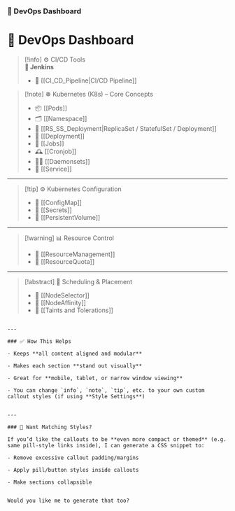 ### 🧭 DevOps Dashboard

# 🧭 DevOps Dashboard

> [!info] ⚙️ CI/CD Tools  
> **🧪 Jenkins**  
> - 🔁 [[CI_CD_Pipeline|CI/CD Pipeline]]


> [!note] ☸️ Kubernetes (K8s) – Core Concepts  
> - 📦 [[Pods]]  
> - 🗂️ [[Namespace]]  
> - 📌 [[RS_SS_Deployment|ReplicaSet / StatefulSet / Deployment]]  
> - 🧱 [[Deployment]]  
> - 👷 [[Jobs]]  
> - 🕰️ [[Cronjob]]  
> - 🧑‍🔧 [[Daemonsets]]  
> - 📡 [[Service]]

---

> [!tip] ⚙️ Kubernetes Configuration  
> - 🧾 [[ConfigMap]]  
> - 🔐 [[Secrets]]  
> - 💾 [[PersistentVolume]]

---

> [!warning] 📊 Resource Control  
> - 🚦 [[ResourceManagement]]  
> - 📏 [[ResourceQuota]]

---

> [!abstract] 📌 Scheduling & Placement  
> - 📍 [[NodeSelector]]  
> - 🎯 [[NodeAffinity]]  
> - 🚫 [[Taints and Tolerations]]
```

---

### ✅ How This Helps

- Keeps **all content aligned and modular**
    
- Makes each section **stand out visually**
    
- Great for **mobile, tablet, or narrow window viewing**
    
- You can change `info`, `note`, `tip`, etc. to your own custom callout styles (if using **Style Settings**)
    

---

### 🎨 Want Matching Styles?

If you’d like the callouts to be **even more compact or themed** (e.g. same pill-style links inside), I can generate a CSS snippet to:

- Remove excessive callout padding/margins
    
- Apply pill/button styles inside callouts
    
- Make sections collapsible
    

Would you like me to generate that too?